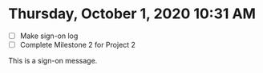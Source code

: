 # Thursday, October  1, 2020 10:31 AM
- [ ] Make sign-on log
- [ ] Complete Milestone 2 for Project 2

This is a sign-on message.
